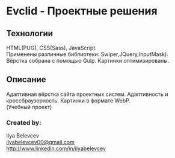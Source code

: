 # Evclid - Проектные решения
## Технологии
HTML(PUG), CSS(Sass), JavaScript.  
Применены различные библиотеки: Swiper,JQuery,InputMask).  
Вёрстка собрана с помощью Gulp. Картинки оптимизированы.
## Описание
Адаптивная вёрстка сайта проектных систем. Адаптивность и кроссбраузерность. Картинки в формате WebP.  
(Учебный проект)
### Created by:
Ilya Belevcev  
ilyabelevcev00@gmail.com  
http://www.linkedin.com/in/ilyabelevcev
